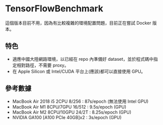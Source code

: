 # TensorFlowBenchmark

這個版本目前不用，因為有比較複雜的環境配置問題，目前正在嘗試 Docker 版本。

## 特色

- 適應中國大陸網路環境，以已經在 repo 內準備好 dataset，並於程式碼中指定相對路徑，不需要 proxy。
- 在 Apple Silicon 或 Intel/CUDA 平台上(應該)都可以直接使用 GPU。

## 參考數據

- MacBook Air 2018 i5 2CPU 8/256  : 87s/epoch (無法使用 Intel GPU)
- MacBook Air M1 8CPU/7GPU 16/512 : 9.5s/epoch (GPU)
- MacBook Air M2 8CPU/10GPU 24/2T : 8.25s/epoch (GPU)
- NVIDIA GA100 [A100 PCIe 40GB]x2 :  3s/epoch (GPU)
